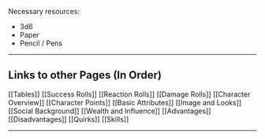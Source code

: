 Necessary resources:
- 3d6
- Paper
- Pencil / Pens

---
## Links to other Pages (In Order)
[[Tables]]
[[Success Rolls]]
[[Reaction Rolls]]
[[Damage Rolls]]
[[Character Overview]]
[[Character Points]]
[[Basic Attributes]]
[[Image and Looks]]
[[Social Background]]
[[Wealth and Influence]]
[[Advantages]]
[[Disadvantages]]
[[Quirks]]
[[Skills]]

---